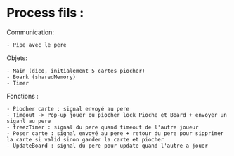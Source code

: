 # Process fils :

  Communication:
    
    - Pipe avec le pere
    
  Objets:
  
    - Main (dico, initialement 5 cartes piocher)
    - Boark (sharedMemory)
    - Timer
  
  Fonctions :
  
    - Piocher carte : signal envoyé au pere
    - Timeout -> Pop-up jouer ou piocher lock Pioche et Board + envoyer un siganl au pere
    - freezTimer : signal du pere quand timeout de l'autre joueur
    - Poser carte : signal envoyé au pere + retour du pere pour sipprimer la carte si valid sinon garder la carte et piocher
    - UpdateBoard : signal du pere pour update quand l'autre a jouer
